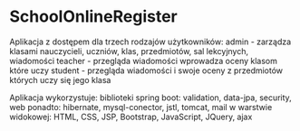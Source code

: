 # SchoolOnlineRegister

Aplikacja z dostępem dla trzech rodzajów użytkowników:
  admin - zarządza klasami nauczycieli, uczniów, klas, przedmiotów, sal lekcyjnych, wiadomości
  teacher - przegląda wiadomości wprowadza oceny klasom które uczy
  student - przegląda wiadomości i swoje oceny z przedmiotów których uczy się jego klasa

Aplikacja wykorzystuje:
  biblioteki spring boot: validation, data-jpa, security, web
  ponadto: hibernate, mysql-conector, jstl, tomcat, mail
  w warstwie widokowej: HTML, CSS, JSP, Bootstrap, JavaScript, JQuery, ajax
